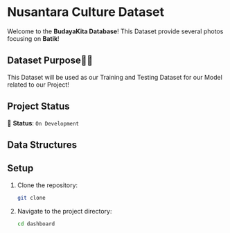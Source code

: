 # Nusantara Culture Dataset

Welcome to the **BudayaKita Database**! This Dataset provide several photos focusing on **Batik**!

## Dataset Purpose👨‍🔬

This Dataset will be used as our Training and Testing Dataset for our Model related to our Project! 

## Project Status

🚧 **Status**: `On Development`


## Data Structures


## Setup

1. Clone the repository:
    ```bash
    git clone 
    ```

2. Navigate to the project directory:
    ```bash
    cd dashboard
    ```
